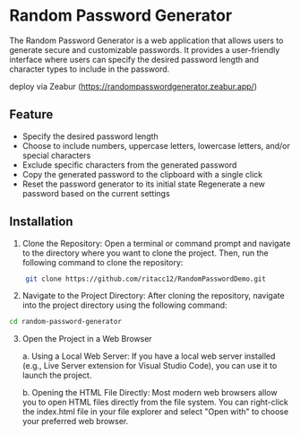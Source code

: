 # Random Password Generator

The Random Password Generator is a web application that allows users to generate secure and customizable passwords. It provides a user-friendly interface where users can specify the desired password length and character types to include in the password.

deploy via Zeabur (https://randompasswordgenerator.zeabur.app/)

## Feature

- Specify the desired password length
- Choose to include numbers, uppercase letters, lowercase letters, and/or special characters
- Exclude specific characters from the generated password
- Copy the generated password to the clipboard with a single click
- Reset the password generator to its initial state
  Regenerate a new password based on the current settings

## Installation

1. Clone the Repository: Open a terminal or command prompt and navigate to the directory where you want to clone the project. Then, run the following command to clone the repository:

```bash
    git clone https://github.com/ritacc12/RandomPasswordDemo.git
```

2. Navigate to the Project Directory: After cloning the repository, navigate into the project directory using the following command:

```bash
cd random-password-generator
```

3. Open the Project in a Web Browser

   a. Using a Local Web Server: If you have a local web server installed (e.g., Live Server extension for Visual Studio Code), you can use it to launch the project.

   b. Opening the HTML File Directly: Most modern web browsers allow you to open HTML files directly from the file system. You can right-click the index.html file in your file explorer and select "Open with" to choose your preferred web browser.
